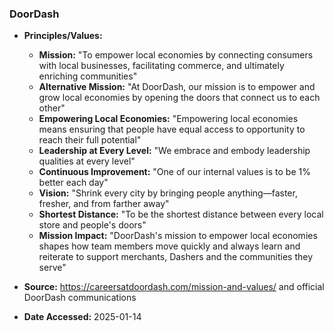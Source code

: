 ### DoorDash

- **Principles/Values:**
  - **Mission:** "To empower local economies by connecting consumers with local businesses, facilitating commerce, and ultimately enriching communities"
  - **Alternative Mission:** "At DoorDash, our mission is to empower and grow local economies by opening the doors that connect us to each other"
  - **Empowering Local Economies:** "Empowering local economies means ensuring that people have equal access to opportunity to reach their full potential"
  - **Leadership at Every Level:** "We embrace and embody leadership qualities at every level"
  - **Continuous Improvement:** "One of our internal values is to be 1% better each day"
  - **Vision:** "Shrink every city by bringing people anything—faster, fresher, and from farther away"
  - **Shortest Distance:** "To be the shortest distance between every local store and people's doors"
  - **Mission Impact:** "DoorDash's mission to empower local economies shapes how team members move quickly and always learn and reiterate to support merchants, Dashers and the communities they serve"

- **Source:** https://careersatdoordash.com/mission-and-values/ and official DoorDash communications
- **Date Accessed:** 2025-01-14